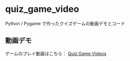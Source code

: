 # quiz_game_video
Python / Pygame で作ったクイズゲームの動画デモとコード

## 動画デモ
ゲームのプレイ動画はこちら：
[Quiz Game Videos](https://github.com/username/quiz_game_video)

